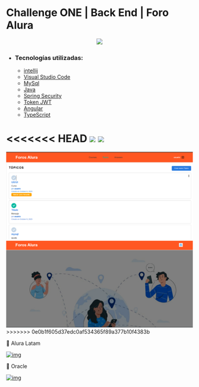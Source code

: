 # Challenge ONE | Back End | Foro Alura 

<p align="center" >
     <img width="200" heigth="200" src="https://user-images.githubusercontent.com/91544872/209678377-70b50b21-33de-424c-bed8-6a71ef3406ff.png">
</p>


- ### Tecnologías utilizadas:

  - [intellij](https://www.jetbrains.com/es-es/idea/)
  - [Visual Studio Code](https://code.visualstudio.com/)
  - [MySql](https://www.mysql.com/)
  - [Java](https://www.java.com/en/)
  - [Spring Security](https://start.spring.io/)
  - [Token JWT](https://jwt.io/)
  - [Angular](https://angular.io/)
  - [TypeScript](https://www.typescriptlang.org/)




<<<<<<< HEAD
<img src="https://github.com/CFPH31415/challengeoneforoalura5/imagenes/home.jpg?raw=true"/>
<img src="https://github.com/CFPH31415/challengeoneforoalura5/imagenes/topics.jpg?raw=true"/>
=======
<img src="https://github.com/CFPH31415/challengeoneforoalura5/blob/main/imagenes/topics.jpg?raw=true"/>
<img src="https://github.com/CFPH31415/challengeoneforoalura5/blob/main/imagenes/home.jpg?raw=true"/>
>>>>>>> 0e0b1f605d37edc0af534365f89a377b10f4383b


💙 Alura Latam

[![img](https://camo.githubusercontent.com/c00f87aeebbec37f3ee0857cc4c20b21fefde8a96caf4744383ebfe44a47fe3f/68747470733a2f2f696d672e736869656c64732e696f2f62616467652f2d4c696e6b6564496e2d2532333030373742353f7374796c653d666f722d7468652d6261646765266c6f676f3d6c696e6b6564696e266c6f676f436f6c6f723d7768697465)](https://www.linkedin.com/company/alura-latam/mycompany/)

🧡 Oracle

[![img](https://camo.githubusercontent.com/c00f87aeebbec37f3ee0857cc4c20b21fefde8a96caf4744383ebfe44a47fe3f/68747470733a2f2f696d672e736869656c64732e696f2f62616467652f2d4c696e6b6564496e2d2532333030373742353f7374796c653d666f722d7468652d6261646765266c6f676f3d6c696e6b6564696e266c6f676f436f6c6f723d7768697465)](https://www.linkedin.com/company/oracle/)

